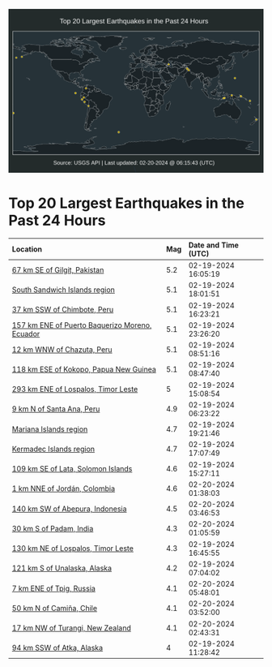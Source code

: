 ![Map](./map.png)

# Top 20 Largest Earthquakes in the Past 24 Hours

| Location | Mag | Date and Time (UTC) |
|:---|:---|:---|
| [67 km SE of Gilgit, Pakistan](https://earthquake.usgs.gov/earthquakes/eventpage/us7000m06b) | 5.2 | 02-19-2024 16:05:19 |
| [South Sandwich Islands region](https://earthquake.usgs.gov/earthquakes/eventpage/us7000m083) | 5.1 | 02-19-2024 18:01:51 |
| [37 km SSW of Chimbote, Peru](https://earthquake.usgs.gov/earthquakes/eventpage/us7000m06g) | 5.1 | 02-19-2024 16:23:21 |
| [157 km ENE of Puerto Baquerizo Moreno, Ecuador](https://earthquake.usgs.gov/earthquakes/eventpage/us7000m096) | 5.1 | 02-19-2024 23:26:20 |
| [12 km WNW of Chazuta, Peru](https://earthquake.usgs.gov/earthquakes/eventpage/us7000m053) | 5.1 | 02-19-2024 08:51:16 |
| [118 km ESE of Kokopo, Papua New Guinea](https://earthquake.usgs.gov/earthquakes/eventpage/us7000m051) | 5.1 | 02-19-2024 08:47:40 |
| [293 km ENE of Lospalos, Timor Leste](https://earthquake.usgs.gov/earthquakes/eventpage/us7000m063) | 5 | 02-19-2024 15:08:54 |
| [9 km N of Santa Ana, Peru](https://earthquake.usgs.gov/earthquakes/eventpage/us7000m048) | 4.9 | 02-19-2024 06:23:22 |
| [Mariana Islands region](https://earthquake.usgs.gov/earthquakes/eventpage/us7000m08f) | 4.7 | 02-19-2024 19:21:46 |
| [Kermadec Islands region](https://earthquake.usgs.gov/earthquakes/eventpage/us7000m07u) | 4.7 | 02-19-2024 17:07:49 |
| [109 km SE of Lata, Solomon Islands](https://earthquake.usgs.gov/earthquakes/eventpage/us7000m068) | 4.6 | 02-19-2024 15:27:11 |
| [1 km NNE of Jordán, Colombia](https://earthquake.usgs.gov/earthquakes/eventpage/us7000m0a2) | 4.6 | 02-20-2024 01:38:03 |
| [140 km SW of Abepura, Indonesia](https://earthquake.usgs.gov/earthquakes/eventpage/us7000m0ah) | 4.5 | 02-20-2024 03:46:53 |
| [30 km S of Padam, India](https://earthquake.usgs.gov/earthquakes/eventpage/us7000m09y) | 4.3 | 02-20-2024 01:05:59 |
| [130 km NE of Lospalos, Timor Leste](https://earthquake.usgs.gov/earthquakes/eventpage/us7000m06j) | 4.3 | 02-19-2024 16:45:55 |
| [121 km S of Unalaska, Alaska](https://earthquake.usgs.gov/earthquakes/eventpage/ak0242at29hc) | 4.2 | 02-19-2024 07:04:02 |
| [7 km ENE of Tpig, Russia](https://earthquake.usgs.gov/earthquakes/eventpage/us7000m0az) | 4.1 | 02-20-2024 05:48:01 |
| [50 km N of Camiña, Chile](https://earthquake.usgs.gov/earthquakes/eventpage/us7000m0aj) | 4.1 | 02-20-2024 03:52:00 |
| [17 km NW of Turangi, New Zealand](https://earthquake.usgs.gov/earthquakes/eventpage/us7000m0ac) | 4.1 | 02-20-2024 02:43:31 |
| [94 km SSW of Atka, Alaska](https://earthquake.usgs.gov/earthquakes/eventpage/us7000m05m) | 4 | 02-19-2024 11:28:42 |
